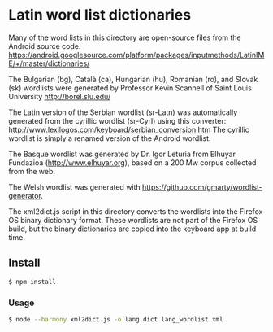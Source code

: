 # Latin word list dictionaries

Many of the word lists in this directory are open-source files from
the Android source code. https://android.googlesource.com/platform/packages/inputmethods/LatinIME/+/master/dictionaries/

The Bulgarian (bg), Català (ca), Hungarian (hu), Romanian (ro), and
Slovak (sk) wordlists were generated by Professor Kevin Scannell of
Saint Louis University http://borel.slu.edu/

The Latin version of the Serbian wordlist (sr-Latn) was automatically
generated from the cyrillic wordlist (sr-Cyrl) using this converter:
http://www.lexilogos.com/keyboard/serbian_conversion.htm
The cyrillic wordlist is simply a renamed version of the Android wordlist.

The Basque wordlist was generated by Dr. Igor Leturia from Elhuyar Fundazioa
(http://www.elhuyar.org), based on a 200 Mw corpus collected from the web.

The Welsh wordlist was generated with https://github.com/gmarty/wordlist-generator.

The xml2dict.js script in this directory converts the wordlists into
the Firefox OS binary dictionary format. These wordlists are not part
of the Firefox OS build, but the binary dictionaries are copied into
the keyboard app at build time.

## Install

```bash
$ npm install
```

### Usage

```bash
$ node --harmony xml2dict.js -o lang.dict lang_wordlist.xml
```
